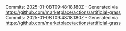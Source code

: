 Commits: 2025-01-08T09:48:18.180Z - Generated via https://github.com/marketplace/actions/artificial-grass
<br>
Commits: 2025-01-08T09:48:18.180Z - Generated via https://github.com/marketplace/actions/artificial-grass
<br>
